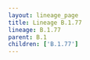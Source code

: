 ```yaml
---
layout: lineage_page
title: Lineage B.1.77
lineage: B.1.77
parent: B.1
children: ['B.1.77']
---
```

